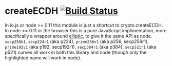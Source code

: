 createECDH [![Build Status](https://travis-ci.org/crypto-browserify/createECDH.svg)](https://travis-ci.org/crypto-browserify/createECDH)
====

In io.js or node >= 0.11 this module is just a shortcut to crypto.createECDH. In node <= 0.11 or the browser this is a
pure JavaScript implimentation, more specifically a wrapper around [elliptic](https://github.com/indutny/elliptic), to
give it the same API as node. `secp256k1`, `secp224r1` (aka p224), `prime256v1` (aka p256, secp256r1), `prime192v1` (aka
p192, secp192r1), `secp384r1` (aka p384), `secp521r1` (aka p521)  curves all work in both this library and node (though
only the highlighted name will work in node).
